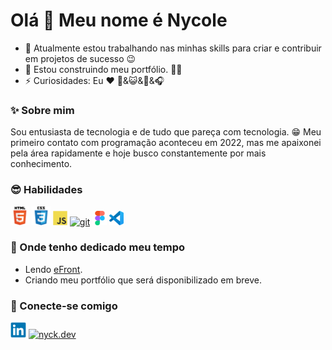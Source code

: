 # Olá 👋 Meu nome é Nycole

- 🔭 Atualmente estou trabalhando nas minhas skills para criar e contribuir em projetos de sucesso 😉
- 🌱 Estou construindo meu portfólio. 👩‍💻
- ⚡ Curiosidades: Eu ❤️ 🐶&😺&🎨&🎧


### ✨ Sobre mim
Sou entusiasta de tecnologia e de tudo que pareça com tecnologia. 😁
Meu primeiro contato com programação aconteceu em 2022, mas me apaixonei pela área rapidamente e hoje busco constantemente por mais conhecimento.


### 😎 Habilidades
<a href="https://developer.mozilla.org/pt-BR/docs/Learn/HTML" target="_blank" rel="noreferrer"> <img src="https://raw.githubusercontent.com/devicons/devicon/master/icons/html5/html5-original-wordmark.svg" alt="html5" height="30" /></a>
<a href="https://developer.mozilla.org/pt-BR/docs/Web/CSS" target="_blank" rel="noreferrer"> <img src="https://raw.githubusercontent.com/devicons/devicon/master/icons/css3/css3-original-wordmark.svg" alt="css3" height="30" /></a>
<a href="https://developer.mozilla.org/en-US/docs/Web/JavaScript" target="_blank" rel="noreferrer"> <img src="https://raw.githubusercontent.com/devicons/devicon/master/icons/javascript/javascript-original.svg" alt="javascript" height="23" /></a> 
<a href="https://git-scm.com/" target="_blank" rel="noreferrer"> <img src="https://www.vectorlogo.zone/logos/git-scm/git-scm-icon.svg" alt="git" height="23" /></a>
<a href="https://www.figma.com/" target="_blank" rel="noreferrer"> <img src="https://raw.githubusercontent.com/devicons/devicon/master/icons/figma/figma-original.svg" alt="figma" height="23" /></a> 
<a href="https://code.visualstudio.com/docs" target="_blank" rel="noreferrer"> <img src="https://raw.githubusercontent.com/devicons/devicon/master/icons/vscode/vscode-original.svg" alt="vscode" height="23" /></a> 


### 📕 Onde tenho dedicado meu tempo
<!-- 
Desafio 100 dias de código com o curso Desenvolvimento Web na Udemy | Acompanhe -> [#100daysofcode](https://github.com/nyck-dev/100-days-of-code-2024)
-->
- Lendo [eFront](https://hotmart.com/pt-br/club/iuricode).
- Criando meu portfólio que será disponibilizado em breve. 


### 🔗 Conecte-se comigo
<a href="https://www.linkedin.com/in/nycolegs/" target="_blank" rel="noreferrer"> <img src="https://raw.githubusercontent.com/devicons/devicon/master/icons/linkedin/linkedin-original.svg" alt="linkedin Nycole Gs" height="25" /></a> 
<a href="https://www.instagram.com/nyck.dev/" target="blank"><img src="https://raw.githubusercontent.com/rahuldkjain/github-profile-readme-generator/master/src/images/icons/Social/instagram.svg" alt="nyck.dev" height="25" /></a>&nbsp;


<!--
## Estatísticas do GitHub 🫡
![GitHub Stats](https://github-readme-stats.vercel.app/api?username=nyck-dev&theme=transparent&_color=000&border_color=009929&show_icons=true&icon_color=009929&title_color=009929&text_color=FFF)
-->
